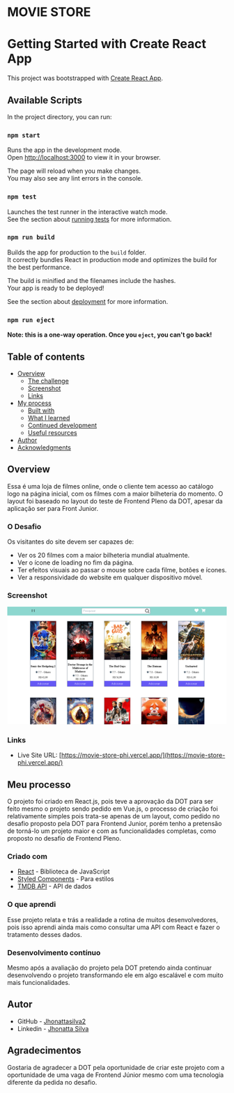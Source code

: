 # MOVIE STORE


# Getting Started with Create React App

This project was bootstrapped with [Create React App](https://github.com/facebook/create-react-app).

## Available Scripts

In the project directory, you can run:

### `npm start`

Runs the app in the development mode.\
Open [http://localhost:3000](http://localhost:3000) to view it in your browser.

The page will reload when you make changes.\
You may also see any lint errors in the console.

### `npm test`

Launches the test runner in the interactive watch mode.\
See the section about [running tests](https://facebook.github.io/create-react-app/docs/running-tests) for more information.

### `npm run build`

Builds the app for production to the `build` folder.\
It correctly bundles React in production mode and optimizes the build for the best performance.

The build is minified and the filenames include the hashes.\
Your app is ready to be deployed!

See the section about [deployment](https://facebook.github.io/create-react-app/docs/deployment) for more information.

### `npm run eject`

**Note: this is a one-way operation. Once you `eject`, you can't go back!**


## Table of contents

- [Overview](#overview)
  - [The challenge](#the-challenge)
  - [Screenshot](#screenshot)
  - [Links](#links)
- [My process](#my-process)
  - [Built with](#built-with)
  - [What I learned](#what-i-learned)
  - [Continued development](#continued-development)
  - [Useful resources](#useful-resources)
- [Author](#author)
- [Acknowledgments](#acknowledgments)


## Overview

Essa é uma loja de filmes online, onde o cliente tem acesso ao catálogo logo na página inicial, com os filmes com a maior bilheteria do momento. O layout foi baseado no layout do teste de Frontend Pleno da DOT, apesar da aplicação ser para Front Junior.

### O Desafio

Os visitantes do site devem ser capazes de:

- Ver os 20 filmes com a maior bilheteria mundial atualmente.
- Ver o ícone de loading no fim da página.
- Ter efeitos visuais ao passar o mouse sobre cada filme, botões e ícones.
- Ver a responsividade do website em qualquer dispositivo móvel.

### Screenshot

![](./src/img/page.png)


### Links

- Live Site URL: [https://movie-store-phi.vercel.app/](https://movie-store-phi.vercel.app/)

## Meu processo

O projeto foi criado em React.js, pois teve a aprovação da DOT para ser feito mesmo o projeto sendo pedido em Vue.js, o processo de criação foi relativamente simples pois trata-se apenas de um layout, como pedido no desafio proposto pela DOT para Frontend Junior, porém tenho a pretensão de torná-lo um projeto maior e com as funcionalidades completas, como proposto no desafio de Frontend Pleno.

### Criado com

- [React](https://reactjs.org/) - Biblioteca de JavaScript
- [Styled Components](https://styled-components.com/) - Para estilos
- [TMDB API](https://www.themoviedb.org/?language=pt-BR) - API de dados


### O que aprendi

Esse projeto relata e trás a realidade a rotina de muitos desenvolvedores, pois isso aprendi ainda mais como consultar uma API com React e fazer o tratamento desses dados.


### Desenvolvimento contínuo

Mesmo após a avaliação do projeto pela DOT pretendo ainda continuar desenvolvendo o projeto transformando ele em algo escalável e com muito mais funcionalidades.


## Autor

- GitHub - [Jhonattasilva2](https://github.com/Jhonattasilva2)
- Linkedin - [Jhonatta Silva](https://www.linkedin.com/in/jhonatta-silva-dev/)


## Agradecimentos

Gostaria de agradecer a DOT pela oportunidade de criar este projeto com a oportunidade de uma vaga de Frontend Júnior mesmo com uma tecnologia diferente da pedida no desafio.
 